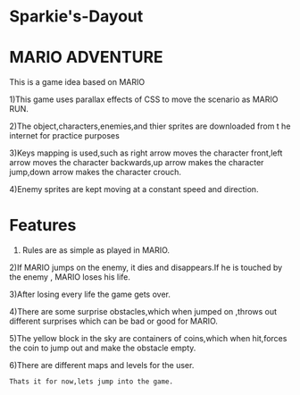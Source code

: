 # Sparkie's-Dayout


# MARIO ADVENTURE

This is a game idea based on MARIO

1)This game uses parallax effects of CSS to move the scenario as MARIO RUN.

2)The object,characters,enemies,and thier sprites are downloaded from t
he internet for practice purposes

3)Keys mapping is used,such as right arrow moves the character front,left arrow moves the 
character backwards,up arrow makes the character jump,down arrow makes the character crouch.

4)Enemy sprites are kept moving at a constant speed and direction.

# Features

1) Rules are as simple as played in MARIO.

2)If MARIO jumps on the enemy, it dies and disappears.If he is touched by the enemy , MARIO loses his life.

3)After losing every life the game gets over.

4)There are some surprise obstacles,which when jumped on ,throws out different surprises which can be bad or good for MARIO.

5)The yellow block in the sky are containers of coins,which when hit,forces the coin to jump out and make the obstacle empty.

6)There are different maps and levels for the user.

    Thats it for now,lets jump into the game.
